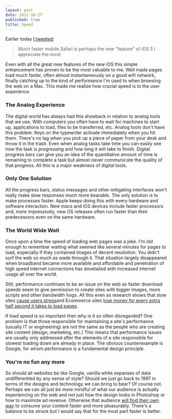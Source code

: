 ```yaml
---
layout: post
date: 2011-10-27
published: true
title: Speed
---
```


Earlier today [I tweeted][1]: 

> Much faster mobile Safari is perhaps the new "feature" of iOS 5 I appreciate the most. 

Even with all the great new features of the new iOS this simple enhancement has proven to be the most valuable to me. Well made pages load much faster, often almost instantaneously on a good wifi network, finally catching up to the kind of performance I'm used to when browsing the web on a Mac. This made me realize how crucial speed is to the user experience.

### The Analog Experience ###

The digital world has always had this drawback in relation to analog tools that we use. With computers you often have to wait for machines to start up, applications to load, files to be transferred, etc. Analog tools don't have this problem. Keys on the typewriter activate immediately when you hit them.  There's no lag when you pick up a piece of paper from your desk and throw it in the trash. Even when analog tasks take time you can easily see how the task is progressing and how long it will take to finish. Digital progress bars can give you an idea of the quantitative amount of time is remaining to complete a task but almost never communicate the quality of that progress. All this is a major weakness of digital tools. 

### Only One Solution

All the progress bars, status messages and other mitigating interfaces won't really make slow responses much more bearable. The only solution is to make processes faster. Apple keeps doing this with every hardware and software interaction. New macs and iOS devices include faster processors and, more impressively, new OS releases often run faster than their predecessors even on the same hardware. 

### The World Wide Wait ###

Once upon a time the speed of loading web pages was a joke. I'm old enough to remember waiting what seemed like several minutes for pages to load, especially if they contained images of decent resolution. You didn't surf the web so much as wade through it. That situation largely disappeared when broadband became more available and affordable and penetration of high speed internet connections has dovetailed with increased internet usage all over the world. 

Still, performance continues to be an issue on the web as faster download speeds seem to give permission to create sites with bigger images, more scripts and other bandwidth hogs. All this even as research shows that slow sites [cause users stress][2]and Ecommerce sites [lose money for every extra half second it takes to load pages][3]. 

If load speed is so important then why is it so often disregarded? One problem is that those responsible for maintaining a site's performance (usually IT or engineering) are not the same as the people who are creating site content (design, marketing, etc.) This means that performance issues are usually only addressed after the elements of a site responsible for slowest loading down are already in place. The obvious counterexample is Google, for whom performance is a fundamental design principle.

### You're no fun any more

So should all websites be like Google, vanilla white expanses of data undifferentied by any sense of style? Should we just go back to 1997 in terms of the designs and technology we can bring to bear? Of course not. Perhaps we can all just be more mindful of what our audience is actually experiencing on the web and not just how the design looks in Photoshop or how to maximize ad revenue. Otherwise that audience [will find their own way][4] to consume your content faster and more pleasurably. There's a balance to be struck but I would say that for the most part faster is better.  

[1]: https://twitter.com/thechinnster/status/129710856605925377
[2]: http://www.webperformancetoday.com/2011/02/24/website-performance-web-stress/ "This is your brain on a slow website: Lab experiments quantify “web stress”"
[3]: http://www.slideshare.net/dyninc/the-user-and-business-impact-of-server-delays-additional-bytes-and-http-chunking-in-web-search-presentation
[4]: http://blog.readability.com/2011/05/and-what-of-art-direction/